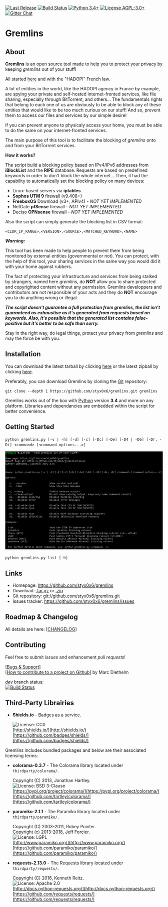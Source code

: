 [![Last Release](https://img.shields.io/github/tag/styx0x6/gremlins.svg?label=Release&colorB=brightgreen)](https://github.com/styx0x6/gremlins)
[![Build Status](https://travis-ci.org/styx0x6/gremlins.svg?branch=master)](https://travis-ci.org/styx0x6/gremlins)
[![Python 3.4+](https://img.shields.io/badge/Python-3.4+-blue.svg)](https://www.python.org/)
[![License AGPL-3.0+](https://img.shields.io/badge/License-AGPL--3.0+-blue.svg)](https://raw.githubusercontent.com/styx0x6/gremlins/master/LICENSE)
[![Gitter Chat](https://img.shields.io/badge/Gitter-styx0x6%2fGremlins%20%e2%86%92-grey.svg?colorB=ed1965)](https://gitter.im/styx0x6/Gremlins)

# Gremlins

About
----

**Gremlins** is an open source tool made to help you to protect your privacy by keeping *gremlins* out of your stuff!

All started [here](http://seclists.org/fulldisclosure/2011/May/434) and with the "HADOPI" French law.

A lot of entities in the world, like the HADOPI agency in France by example, are spying your private and self-hosted
internet-fronted services, like file sharing, especially through BitTorrent, and others... The fundamentals rights that belong to
each one of us are obviously to be able to block any of these entities that would like to be too much curious on our
stuff! And so, prevent them to access our files and services by our simple desire!

If you can prevent anyone to physicaly access your home, you must be able to do the same on your internet-fronted
services.

The main purpose of this tool is to facilitate the blocking of *gremlins* onto and from your BitTorrent services.

**How it works?**

The script build a blocking policy based on IPv4/IPv6 addresses from **iBlockList** and the **RIPE** database. Requests
are based on predefined keywords in order to don't block the whole internet... Then, it had the capability to
automatically set the blocking policy on many devices:

* Linux-based servers via **iptables**
* **Sophos UTM 9** firewall (v9.408+)
* **FreeboxOS** Download (v3+, APIv4) _- NOT YET IMPLEMENTED_
* NetGate **pfSense** firewall _- NOT YET IMPLEMENTED_
* Deciso **OPNsense** firewall _- NOT YET IMPLEMENTED_

Also the script can simply generate the blocking list in CSV format:

    <CIDR_IP_RANGE>,<VERSION>,<SOURCE>,<MATCHED_KEYWORD>,<NAME>

_**Warning:**_

This tool has been made to help people to prevent them from being monitored by external entities (governmental or not).
You can protect, with the help of this tool, your sharing services in the same way you
would did it with your home against rubbers.

The fact of protecting your infrastructure and services from being stalked by strangers, named here *gremlins*, do
**NOT** allow you to share protected and copyrighted content without any permission. Gremlins developpers and
contributors are not responsible of your acts and they do **NOT** encourage you to do anything wrong or illegal.

_**The script doesn't guarantee a full protection from gremlins, the list isn't guaranteed as exhaustive as
it's generated from requests based on keywords. Also, it's possible that the generated list contains false-positive but
it's better to be safe than sorry.**_

Stay in the right way, do legal things, protect your privacy from *gremlins* and may the force be with you.

Installation
----

You can download the latest tarball by clicking [here](https://github.com/styx0x6/gremlins/tarball/master) or the
latest zipball by clicking  [here](https://github.com/styx0x6/gremlins/zipball/master).

Preferably, you can download Gremlins by cloning the [Git](https://github.com/styx0x6/gremlins) repository:

    git clone --depth 1 https://github.com/styx0x6/gremlins.git gremlins

Gremlins works out of the box with [Python](http://www.python.org/download/) version **3.4** and more on any platform.
Libraries and dependancies are embedded within the script for better convenience.

Getting Started
----

`python gremlins.py [-v | -h] [-d] [-c] [-Dc] [-De] [-D4 | -D6] [-Dr, -Di] <command> [<command_options...>]`

![help](help.png)

`python gremlins.py list [-h]`

Links
----

* Homepage: https://github.com/styx0x6/gremlins
* Download: [.tar.gz](https://github.com/styx0x6/gremlins/tarball/master) or [.zip](https://github.com/styx0x6/gremlins/zipball/master)
* Git repository: git://github.com/styx0x6/gremlins.git
* Issues tracker: https://github.com/styx0x6/gremlins/issues

Roadmap & Changelog
----

All details are here: [[CHANGELOG](CHANGELOG.md)]

Contributing
----

Feel free to submit *issues* and enhancement *pull requests*!

[[Bugs & Support](https://github.com/styx0x6/gremlins/issues)]  
[[How to contribute to a project on Github](https://gist.github.com/MarcDiethelm/7303312)] by Marc Diethelm

*dev* branch status:  
[![Build Status](https://travis-ci.org/styx0x6/gremlins.svg?branch=dev)](https://travis-ci.org/styx0x6/gremlins)

Third-Party Librairies
----

* **Shields.io** - Badges as a service.

    ![License: CC0](https://img.shields.io/badge/License-CC0-lightgrey.svg)  
    [http://shields.io/](http://shields.io/)  
    [https://github.com/badges/shields/](https://github.com/badges/shields/)

Gremlins includes bundled packages and below are their associated licensing terms:

* **colorama-0.3.7** - The Colorama library located under `thirdparty/colorama/`.

    Copyright (C) 2013, Jonathan Hartley.  
    ![License: BSD 3-Clause](https://img.shields.io/badge/License-BSD%203--Clause-orange.svg)  
    [https://pypi.org/project/colorama/](https://pypi.org/project/colorama/)  
    [https://github.com/tartley/colorama/](https://github.com/tartley/colorama/)

* **paramiko-2.1.1** - The Paramiko library located under `thirdparty/paramiko/`.

    Copyright (C) 2003-2011, Robey Pointer.  
    Copyright (c) 2013-2018, Jeff Forcier.  
    ![License: LGPL](https://img.shields.io/badge/License-LGPL-blue.svg)  
    [http://www.paramiko.org/](http://www.paramiko.org/)  
    [https://github.com/paramiko/paramiko/](https://github.com/paramiko/paramiko/)

* **requests-2.13.0** - The Requests library located under `thirdparty/requests/`.

    Copyright (C) 2016, Kenneth Reitz.  
    ![License: Apache 2.0](https://img.shields.io/badge/License-Apache%202.0-yellowgreen.svg)  
    [http://docs.python-requests.org/](http://docs.python-requests.org/)  
    [https://github.com/requests/requests/](https://github.com/requests/requests/)
